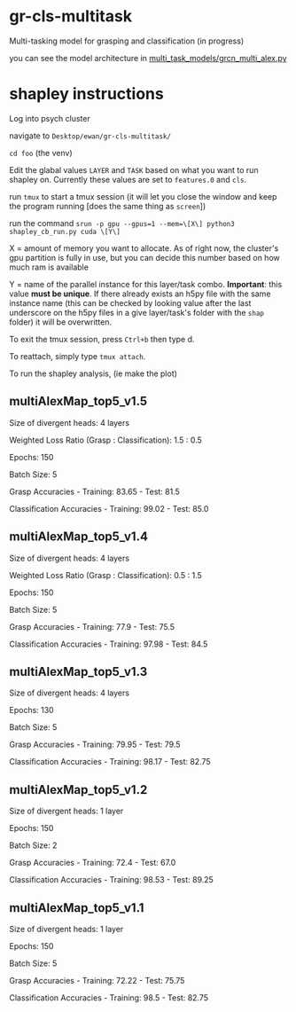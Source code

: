 # gr-cls-multitask
Multi-tasking model for grasping and classification (in progress)

you can see the model architecture in [multi_task_models/grcn_multi_alex.py](multi_task_models/grcn_multi_alex.py) 
# shapley instructions
Log into psych cluster 

navigate to `Desktop/ewan/gr-cls-multitask/`

`cd foo` (the venv)

Edit the glabal values `LAYER` and `TASK` based on what you want to run shapley on. Currently these values are set to `features.0` and `cls`.
 
run `tmux` to start a tmux session (it will let you close the window and keep the program running \[does the same thing as `screen`\])

run the command `srun -p gpu --gpus=1 --mem=\[X\] python3 shapley_cb_run.py cuda \[Y\]`

X = amount of memory you want to allocate. As of right now, the cluster's gpu partition is fully in use, but you can decide this number based on how much ram is available

Y = name of the parallel instance for this layer/task combo. **Important**: this value **must be unique**. If there already exists an h5py file with the same instance name (this can be checked by looking value after the last underscore on the h5py files in a give layer/task's folder with the `shap` folder) it will be overwritten.

To exit the tmux session, press `Ctrl+b` then type d.

To reattach, simply type `tmux attach`.

To run the shapley analysis, (ie make the plot) 

## multiAlexMap_top5_v1.5
Size of divergent heads: 4 layers

Weighted Loss Ratio (Grasp : Classification): 1.5 : 0.5 

Epochs: 150

Batch Size: 5

Grasp Accuracies - Training: 83.65 - Test: 81.5

Classification Accuracies - Training: 99.02 - Test: 85.0

## multiAlexMap_top5_v1.4
Size of divergent heads: 4 layers

Weighted Loss Ratio (Grasp : Classification): 0.5 : 1.5 

Epochs: 150

Batch Size: 5

Grasp Accuracies - Training: 77.9 - Test: 75.5

Classification Accuracies - Training: 97.98 - Test: 84.5

## multiAlexMap_top5_v1.3
Size of divergent heads: 4 layers

Epochs: 130

Batch Size: 5

Grasp Accuracies - Training: 79.95 - Test: 79.5

Classification Accuracies - Training: 98.17 - Test: 82.75


## multiAlexMap_top5_v1.2
Size of divergent heads: 1 layer

Epochs: 150

Batch Size: 2

Grasp Accuracies - Training: 72.4 - Test: 67.0

Classification Accuracies - Training: 98.53 - Test: 89.25

## multiAlexMap_top5_v1.1
Size of divergent heads: 1 layer

Epochs: 150

Batch Size: 5

Grasp Accuracies - Training: 72.22 - Test: 75.75

Classification Accuracies - Training: 98.5 - Test: 82.75




